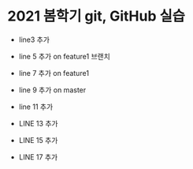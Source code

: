 # 2021 봄학기 git, GitHub 실습

- line3 추가

- line 5 추가 on feature1 브랜치

- line 7 추가 on feature1 

- line 9 추가 on master

- line 11 추가

- LINE 13 추가

- LINE 15 추가

- LINE 17 추가
